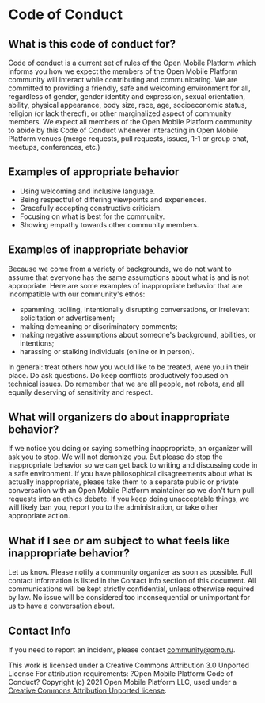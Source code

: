 # Code of Conduct

## What is this code of conduct for?

Code of conduct is a current set of rules of the Open Mobile Platform
which informs you how we expect
the members of the Open Mobile Platform community
will interact while contributing and communicating.
We are committed to providing a friendly, safe and welcoming
environment for all, regardless of gender, gender identity and expression,
sexual orientation, ability, physical appearance, body size, race, age,
socioeconomic status, religion (or lack thereof),
or other marginalized aspect of community members.
We expect all members of the Open Mobile Platform community
to abide by this Code of Conduct whenever interacting
in Open Mobile Platform venues
(merge requests, pull requests, issues, 1-1 or group chat, meetups, conferences, etc.)

## Examples of appropriate behavior

* Using welcoming and inclusive language.
* Being respectful of differing viewpoints and experiences.
* Gracefully accepting constructive criticism.
* Focusing on what is best for the community.
* Showing empathy towards other community members.

## Examples of inappropriate behavior

Because we come from a variety of backgrounds,
we do not want to assume that everyone has the same assumptions
about what is and is not appropriate.
Here are some examples of inappropriate behavior
that are incompatible with our community's ethos:

* spamming, trolling, intentionally disrupting conversations,
  or irrelevant solicitation or advertisement;
* making demeaning or discriminatory comments;
* making negative assumptions about someone's background,
  abilities, or intentions;
* harassing or stalking individuals (online or in person).

In general: treat others how you would like to be treated,
were you in their place.
Do ask questions.
Do keep conflicts productively focused on technical issues.
Do remember that we are all people, not robots,
and all equally deserving of sensitivity and respect.

## What will organizers do about inappropriate behavior?

If we notice you doing or saying something inappropriate,
an organizer will ask you to stop.
We will not demonize you.
But please do stop the inappropriate behavior
so we can get back to writing and discussing code in a safe environment.
If you have philosophical disagreements about what is actually inappropriate,
please take them to a separate public or private conversation
with an Open Mobile Platform maintainer
so we don't turn pull requests into an ethics debate.
If you keep doing unacceptable things,
we will likely ban you, report you to the administration,
or take other appropriate action.

## What if I see or am subject to what feels like inappropriate behavior?

Let us know.
Please notify a community organizer as soon as possible.
Full contact information is listed in the Contact Info section of this document.
All communications will be kept strictly confidential,
unless otherwise required by law.
No issue will be considered too inconsequential or unimportant for us
to have a conversation about.

## Contact Info

If you need to report an incident,
please contact <community@omp.ru>.

This work is licensed under a Creative Commons Attribution 3.0 Unported License
For attribution requirements:
?Open Mobile Platform Code of Conduct?
Copyright (c) 2021 Open Mobile Platform LLC,
used under a [Creative Commons Attribution Unported license](http://creativecommons.org/licenses/by/3.0/).
